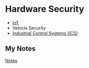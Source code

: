 # Hardware Security
- [IoT](iot.md)
- Vehicle Security
- [Industrial Control Systems (ICS)](ics.md)
## My Notes
[Notes](mynotes/hardware-security-notes.md)
